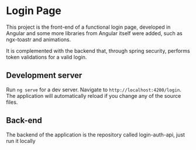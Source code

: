 
# Login Page

This project is the front-end of a functional login page, developed in Angular and some more libraries from Angular itself were added, such as ngx-toastr and animations.

It is complemented with the backend that, through spring security, performs token validations for a valid login.

## Development server

Run `ng serve` for a dev server. Navigate to `http://localhost:4200/login`. The application will automatically reload if you change any of the source files.

## Back-end

The backend of the application is the repository called login-auth-api, just run it locally
